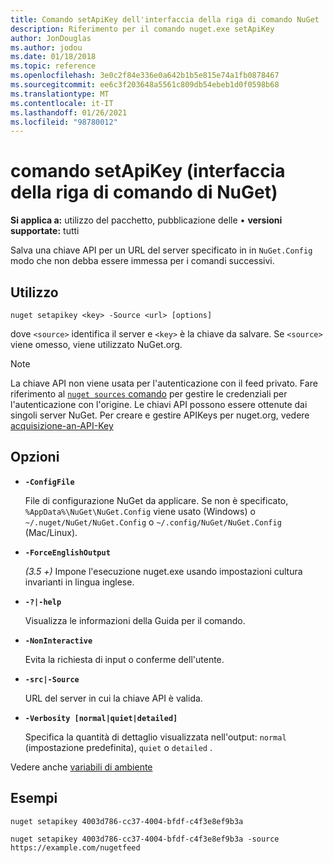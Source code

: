 ```yaml
---
title: Comando setApiKey dell'interfaccia della riga di comando NuGet
description: Riferimento per il comando nuget.exe setApiKey
author: JonDouglas
ms.author: jodou
ms.date: 01/18/2018
ms.topic: reference
ms.openlocfilehash: 3e0c2f84e336e0a642b1b5e815e74a1fb0878467
ms.sourcegitcommit: ee6c3f203648a5561c809db54ebeb1d0f0598b68
ms.translationtype: MT
ms.contentlocale: it-IT
ms.lasthandoff: 01/26/2021
ms.locfileid: "98780012"
---
```

# <a name="setapikey-command-nuget-cli"></a>comando setApiKey (interfaccia della riga di comando di NuGet)

**Si applica a:** utilizzo del pacchetto, pubblicazione delle &bullet; **versioni supportate:** tutti

Salva una chiave API per un URL del server specificato in in `NuGet.Config` modo che non debba essere immessa per i comandi successivi.

## <a name="usage"></a>Utilizzo

```cli
nuget setapikey <key> -Source <url> [options]
```

dove `<source>` identifica il server e `<key>` è la chiave da salvare. Se `<source>` viene omesso, viene utilizzato NuGet.org. 

> [!NOTE]
> La chiave API non viene usata per l'autenticazione con il feed privato. Fare riferimento al [ `nuget sources` comando](../cli-reference/cli-ref-sources.md) per gestire le credenziali per l'autenticazione con l'origine.
> Le chiavi API possono essere ottenute dai singoli server NuGet. Per creare e gestire APIKeys per nuget.org, vedere [acquisizione-an-API-Key](../../nuget-org/scoped-api-keys.md#acquire-an-api-key)

## <a name="options"></a>Opzioni

- **`-ConfigFile`**

  File di configurazione NuGet da applicare. Se non è specificato, `%AppData%\NuGet\NuGet.Config` viene usato (Windows) o `~/.nuget/NuGet/NuGet.Config` o `~/.config/NuGet/NuGet.Config` (Mac/Linux).

- **`-ForceEnglishOutput`**

  *(3.5 +)* Impone l'esecuzione nuget.exe usando impostazioni cultura invarianti in lingua inglese.

- **`-?|-help`**

  Visualizza le informazioni della Guida per il comando.

- **`-NonInteractive`**

  Evita la richiesta di input o conferme dell'utente.

- **`-src|-Source`**

  URL del server in cui la chiave API è valida.

- **`-Verbosity [normal|quiet|detailed]`**

  Specifica la quantità di dettaglio visualizzata nell'output: `normal` (impostazione predefinita), `quiet` o `detailed` .

Vedere anche [variabili di ambiente](cli-ref-environment-variables.md)

## <a name="examples"></a>Esempi

```cli
nuget setapikey 4003d786-cc37-4004-bfdf-c4f3e8ef9b3a

nuget setapikey 4003d786-cc37-4004-bfdf-c4f3e8ef9b3a -source https://example.com/nugetfeed
```
